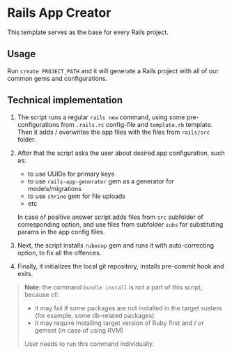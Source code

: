 # Rails App Creator

This template serves as the base for every Rails project.

## Usage

Run `create PROJECT_PATH` and it will generate a Rails project with all of our common gems and configurations.

## Technical implementation

1. The script runs a regular `rails new` command, using some pre-configurations from `.rails.rc` config-file and `template.rb` template. Then it adds / overwrites the app files with the files from `rails/src` folder.


2. After that the script asks the user about desired app configuration, such as:

   - to use UUIDs for primary keys
   - to use `rails-app-generator` gem as a generator for models/migrations
   - to use `shrine` gem for file uploads
   - etc

    In case of positive answer script adds files from `src` subfolder of corresponding option, and use files from subfolder `subs` for substituting params in the app config files.


3. Next, the script installs `rubocop` gem and runs it with auto-correcting option, to fix all the offences.


4. Finally, it initializes the local git repository, installs pre-commit hook and exits.

> **Note**: the command `bundle install` is not a part of this script, because of:
>
> - it may fail if some packages are not installed in the target sustem (for example, some db-related packages)
> - it may require installing target version of Ruby first and / or gemset (in case of using RVM)
> 
> User needs to run this command individually.
